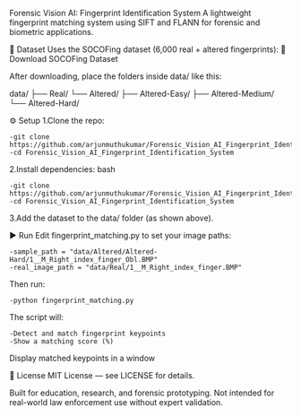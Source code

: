 Forensic Vision AI: Fingerprint Identification System
A lightweight fingerprint matching system using SIFT and FLANN for forensic and biometric applications.

📁 Dataset
Uses the SOCOFing dataset (6,000 real + altered fingerprints):
🔗 Download SOCOFing Dataset

After downloading, place the folders inside data/ like this:

data/
├── Real/
└── Altered/
    ├── Altered-Easy/
    ├── Altered-Medium/
    └── Altered-Hard/

⚙️ Setup
1.Clone the repo:

    -git clone https://github.com/arjunmuthukumar/Forensic_Vision_AI_Fingerprint_Identification_System.git
    -cd Forensic_Vision_AI_Fingerprint_Identification_System
2.Install dependencies:
bash

    -git clone https://github.com/arjunmuthukumar/Forensic_Vision_AI_Fingerprint_Identification_System.git
    -cd Forensic_Vision_AI_Fingerprint_Identification_System

3.Add the dataset to the data/ folder (as shown above).


▶️ Run
Edit fingerprint_matching.py to set your image paths:

    -sample_path = "data/Altered/Altered-Hard/1__M_Right_index_finger_Obl.BMP"
    -real_image_path = "data/Real/1__M_Right_index_finger.BMP"


Then run:

    -python fingerprint_matching.py


The script will:

    -Detect and match fingerprint keypoints
    -Show a matching score (%)
Display matched keypoints in a window

📜 License
MIT License — see LICENSE for details.

Built for education, research, and forensic prototyping.
Not intended for real-world law enforcement use without expert validation. 
